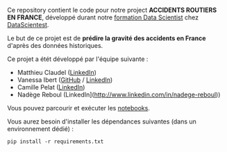 Ce repository contient le code pour notre project **ACCIDENTS ROUTIERS EN FRANCE**, développé durant notre [formation Data Scientist](https://datascientest.com/en/data-scientist-course) chez [DataScientest](https://datascientest.com/).

Le but de ce projet est de  **prédire la gravité des accidents en France** d'après des données historiques.

Ce projet a étét développé par l'équipe suivante : 

- Matthieu Claudel ([LinkedIn](http://www.linkedin.com/in/matthieu-claudel-8a927857))
- Vanessa Ibert ([GitHub](https://github.com/Vanessa-DS) / [LinkedIn](http://www.linkedin.com/in/vanessa-ibert))
- Camille Pelat ([LinkedIn](http://www.linkedin.com/in/camille-pelat-08a7b68a))
- Nadège Reboul (LinkedIn](http://www.linkedin.com/in/nadege-reboul))

Vous pouvez parcourir et exécuter les [notebooks](./notebooks). 

Vous aurez besoin d'installer les dépendances suivantes (dans un environnement dédié) :

```
pip install -r requirements.txt
```

